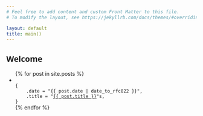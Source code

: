 ```yaml
---
# Feel free to add content and custom Front Matter to this file.
# To modify the layout, see https://jekyllrb.com/docs/themes/#overriding-theme-defaults

layout: default
title: main()
---
```


<section class="posts">

<h1 style="font-family: system-ui;">
Welcome
</h1>

<ul>
{% for post in site.posts %}
<li>
<code>
{
    .date = <time datetime="{{ post.date | date_to_xmlschema }}">"{{ post.date | date_to_rfc822 }}"</time>,
    .title = "<a href="{{ site.baseurl }}{{ post.url }}">{{ post.title }}</a>"s,
}
</code>

</li>
{% endfor %}
</ul>
</section>
